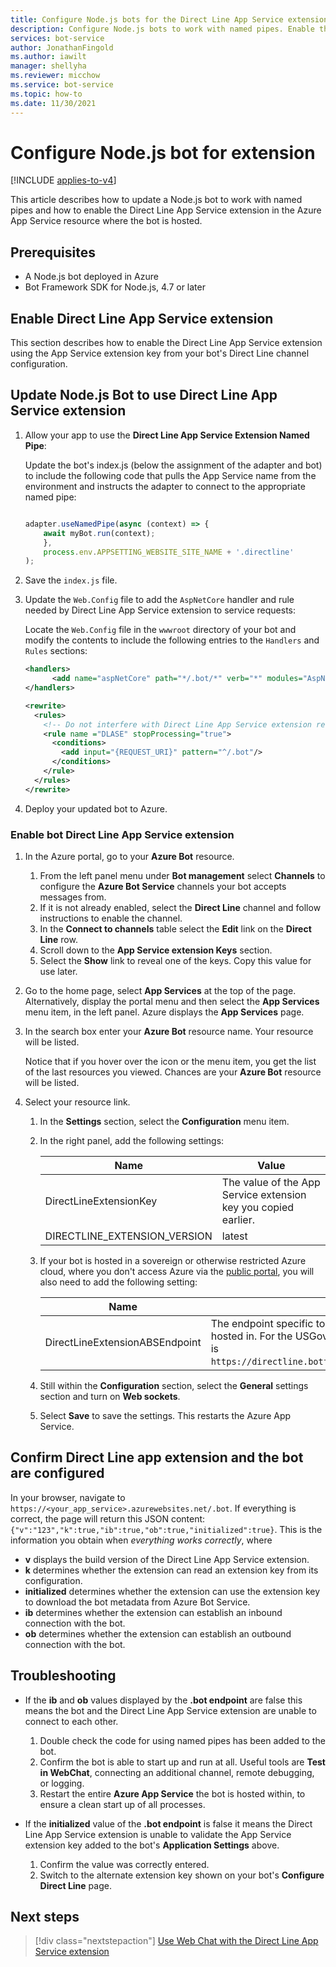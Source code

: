 ```yaml
---
title: Configure Node.js bots for the Direct Line App Service extension in the Bot Framework SDK
description: Configure Node.js bots to work with named pipes. Enable the Direct Line App Service extension and configure bots to use the extension.
services: bot-service
author: JonathanFingold
ms.author: iawilt
manager: shellyha
ms.reviewer: micchow
ms.service: bot-service
ms.topic: how-to
ms.date: 11/30/2021
---
```


# Configure Node.js bot for extension

[!INCLUDE [applies-to-v4](includes/applies-to-v4-current.md)]

This article describes how to update a Node.js bot to work with named pipes and how to enable the Direct Line App Service extension in the Azure App Service resource where the bot is hosted.

## Prerequisites

- A Node.js bot deployed in Azure
- Bot Framework SDK for Node.js, 4.7 or later

## Enable Direct Line App Service extension

This section describes how to enable the Direct Line App Service extension using the App Service extension key from your bot's Direct Line channel configuration.

## Update Node.js Bot to use Direct Line App Service extension

1. Allow your app to use the **Direct Line App Service Extension Named Pipe**:

    Update the bot's index.js (below the assignment of the adapter and bot) to include the following code that pulls the App Service name from the environment and instructs the adapter to connect to the appropriate named pipe:

    ```Node.js
    
    adapter.useNamedPipe(async (context) => {
        await myBot.run(context);
        },
        process.env.APPSETTING_WEBSITE_SITE_NAME + '.directline'
    );
    ```

1. Save the `index.js` file.
1. Update the `Web.Config` file to add the `AspNetCore` handler and rule needed by Direct Line App Service extension to service requests:

    Locate the `Web.Config` file in the `wwwroot` directory of your bot and modify the contents to include the following entries to the `Handlers` and `Rules` sections:

    ```XML
    <handlers>      
          <add name="aspNetCore" path="*/.bot/*" verb="*" modules="AspNetCoreModule" resourceType="Unspecified" />
    </handlers>
    
    <rewrite>
      <rules>
        <!-- Do not interfere with Direct Line App Service extension requests. (This rule should be as high in the rules section as possible to avoid conflicts.) -->
        <rule name ="DLASE" stopProcessing="true">
          <conditions>
            <add input="{REQUEST_URI}" pattern="^/.bot"/>
          </conditions>
        </rule>
      </rules>
    </rewrite>
    ```

1. Deploy your updated bot to Azure.

### Enable bot Direct Line App Service extension

1. In the Azure portal, go to your **Azure Bot** resource.
    1. From the left panel menu under **Bot management** select **Channels** to configure the **Azure Bot Service** channels your bot accepts messages from.
    1. If it is not already enabled, select the **Direct Line** channel and follow instructions to enable the channel.
    1. In the **Connect to channels** table select the **Edit** link on the **Direct Line** row.
    1. Scroll down to the **App Service extension Keys** section.
    1. Select the **Show** link to reveal one of the keys. Copy this value for use later.
1. Go to the home page, select **App Services** at the top of the page. Alternatively, display the portal menu and then select the **App Services** menu item, in the left panel. Azure displays the **App Services** page.
1. In the search box enter your **Azure Bot** resource name. Your resource will be listed.

    Notice that if you hover over the icon or the menu item, you get the list of the last resources you viewed. Chances are your **Azure Bot** resource will be listed.

1. Select your resource link.
    1. In the **Settings** section, select the **Configuration** menu item.
    1. In the right panel, add the following settings:

        |Name|Value|
        |---|---|
        |DirectLineExtensionKey|The value of the App Service extension key you copied earlier.|
        |DIRECTLINE_EXTENSION_VERSION|latest|

    1. If your bot is hosted in a sovereign or otherwise restricted Azure cloud, where you don't access Azure via the [public portal](https://portal.azure.com), you will also need to add the following setting:

        |Name|Value|
        |---|---|
        |DirectLineExtensionABSEndpoint|The endpoint specific to the Azure cloud your bot is hosted in. For the USGov cloud for example, the endpoint is `https://directline.botframework.azure.us/v3/extension`.|

    1. Still within the **Configuration** section, select the **General** settings section and turn on **Web sockets**.
    1. Select **Save** to save the settings. This restarts the Azure App Service.

## Confirm Direct Line app extension and the bot are configured

In your browser, navigate to `https://<your_app_service>.azurewebsites.net/.bot`.
If everything is correct, the page will return this JSON content: `{"v":"123","k":true,"ib":true,"ob":true,"initialized":true}`. This is the information you obtain when *everything works correctly*, where

- **v** displays the build version of the Direct Line App Service extension.
- **k** determines whether the extension can read an extension key from its configuration.
- **initialized** determines whether the extension can use the extension key to download the bot metadata from Azure Bot Service.
- **ib** determines whether the extension can establish an inbound connection with the bot.
- **ob** determines whether the extension can establish an outbound connection with the bot.

## Troubleshooting

- If the **ib** and **ob** values displayed by the **.bot endpoint** are false this means the bot and the Direct Line App Service extension are unable to connect to each other.
    1. Double check the code for using named pipes has been added to the bot.
    1. Confirm the bot is able to start up and run at all. Useful tools are **Test in WebChat**, connecting an additional channel, remote debugging, or logging.
    1. Restart the entire **Azure App Service** the bot is hosted within, to ensure a clean start up of all processes.

- If the **initialized** value of the **.bot endpoint** is false it means the Direct Line App Service extension is unable to validate the App Service extension key added to the bot's **Application Settings** above.
    1. Confirm the value was correctly entered.
    1. Switch to the alternate extension key shown on your bot's **Configure Direct Line** page.

## Next steps

> [!div class="nextstepaction"]
> [Use Web Chat with the Direct Line App Service extension](./bot-service-channel-directline-extension-webchat-client.md)